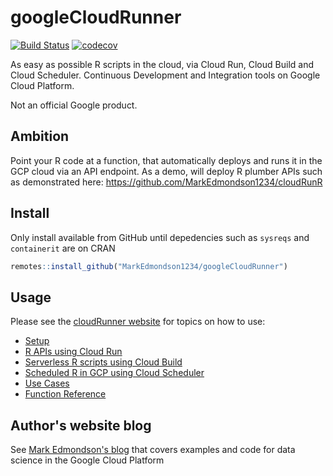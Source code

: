# googleCloudRunner

[![Build Status](https://travis-ci.org/MarkEdmondson1234/cloudRunner.svg?branch=master)](https://travis-ci.org/MarkEdmondson1234/cloudRunner)
[![codecov](https://codecov.io/gh/MarkEdmondson1234/cloudRunner/branch/master/graph/badge.svg)](https://codecov.io/gh/MarkEdmondson1234/cloudRunner)

As easy as possible R scripts in the cloud, via Cloud Run, Cloud Build and Cloud Scheduler.  Continuous Development and Integration tools on Google Cloud Platform.

Not an official Google product.

## Ambition

Point your R code at a function, that automatically deploys and runs it in the GCP cloud via an API endpoint.  As a demo, will deploy R plumber APIs such as demonstrated here: https://github.com/MarkEdmondson1234/cloudRunR

## Install

Only install available from GitHub until depedencies such as `sysreqs` and `containerit` are on CRAN

```r
remotes::install_github("MarkEdmondson1234/googleCloudRunner")
```

## Usage

Please see the [cloudRunner website](https://code.markedmondson.me/cloudRunner/) for topics on how to use:

* [Setup](https://code.markedmondson.me/cloudRunner/articles/setup.html)
* [R APIs using Cloud Run](https://code.markedmondson.me/cloudRunner/articles/cloudrun.html)
* [Serverless R scripts using Cloud Build](https://code.markedmondson.me/cloudRunner/articles/cloudbuild.html)
* [Scheduled R in GCP using Cloud Scheduler](https://code.markedmondson.me/cloudRunner/articles/cloudscheduler.html)
* [Use Cases](https://code.markedmondson.me/cloudRunner/articles/usecases.html)
* [Function Reference](https://code.markedmondson.me/cloudRunner/reference/index.html)

## Author's website blog

See [Mark Edmondson's blog](https://code.markedmondson.me/) that covers examples and code for data science in the Google Cloud Platform
